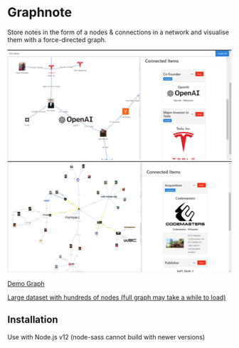 # Graphnote

Store notes in the form of a nodes & connections in a network and visualise them with a force-directed graph.

![Image 1](./images/image1.jpg)
![Image 2](./images/image2.jpg)

[Demo Graph](https://graphnote.udbhavs.com/workspace/7/graph?all=true)  

[Large dataset with hundreds of nodes (full graph may take a while to load)](https://graphnote.udbhavs.com/workspace/1/)

## Installation
Use with Node.js v12 (node-sass cannot build with newer versions)

